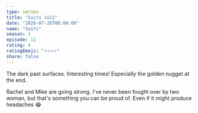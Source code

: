 ```yaml
---
type: series
title: "Suits 1x11"
date: "2020-07-26T00:00:00"
name: "Suits"
season: 1
episode: 11
rating: 4
ratingEmoji: "⭐️⭐️⭐️⭐️"
share: false
---
```


The dark past surfaces. Interesting times! Especially the golden nugget at the end.

Rachel and Mike are going strong. I've never been fought over by two woman, but that's something you can be proud of. Even if it might produce headaches 😂
